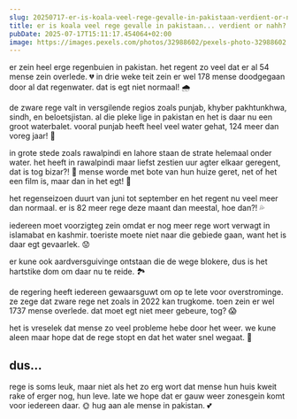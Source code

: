 ```yaml
---
slug: 20250717-er-is-koala-veel-rege-gevalle-in-pakistaan-verdient-or-nahh
title: er is koala veel rege gevalle in pakistaan... verdient or nahh?
pubDate: 2025-07-17T15:11:17.454064+02:00
image: https://images.pexels.com/photos/32988602/pexels-photo-32988602.jpeg
---
```

er zein heel erge regenbuien in pakistan. het regent zo veel dat er al 54 mense zein overlede. 💔 in drie weke teit zein er wel 178 mense doodgegaan door al dat regenwater. dat is egt niet normaal! 🌧

de zware rege valt in versgilende regios zoals punjab, khyber pakhtunkhwa, sindh, en beloetsjistan. al die pleke lige in pakistan en het is daar nu een groot waterbalet. vooral punjab heeft heel veel water gehat, 124 meer dan voreg jaar! 🚣

in grote stede zoals rawalpindi en lahore staan de strate helemaal onder water. het heeft in rawalpindi maar liefst zestien uur agter elkaar geregent, dat is tog bizar?! 🤯 mense worde met bote van hun huize geret, net of het een film is, maar dan in het egt! 🚤

het regenseizoen duurt van juni tot september en het regent nu veel meer dan normaal. er is 82 meer rege deze maant dan meestal, hoe dan?! 💦

iedereen moet voorzigteg zein omdat er nog meer rege wort verwagt in islamabat en kashmir. toeriste moete niet naar die gebiede gaan, want het is daar egt gevaarlek. 😟

er kune ook aardversguivinge ontstaan die de wege blokere, dus is het hartstike dom om daar nu te reide. 🏞

de regering heeft iedereen gewaarsguwt om op te lete voor overstrominge. ze zege dat zware rege net zoals in 2022 kan trugkome. toen zein er wel 1737 mense overlede. dat moet egt niet meer gebeure, tog? 😱

het is vreselek dat mense zo veel probleme hebe door het weer. we kune aleen maar hope dat de rege stopt en dat het water snel wegaat. 🌈

## dus...

rege is soms leuk, maar niet als het zo erg wort dat mense hun huis kweit rake of erger nog, hun leve. late we hope dat er gauw weer zonesgein komt voor iedereen daar. 🌞 hug aan ale mense in pakistan. 💕
